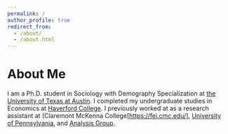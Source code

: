 ```yaml
---
permalink: /
author_profile: true
redirect_from:
  - /about/
  - /about.html
---
```



# About Me

I am a Ph.D. student in Sociology with Demography Specialization at [the University of Texas at Austin](https://liberalarts.utexas.edu/sociology/graduate-program/). I completed my undergraduate studies in Economics at [Haverford College](https://www.haverford.edu/economics/academic-programs). I previously worked at as a research assistant at (Claremont McKenna College[https://fei.cmc.edu/], [University of Pennsylvania](https://lauder.wharton.upenn.edu/), and [Analysis Group](https://www.analysisgroup.com/).

